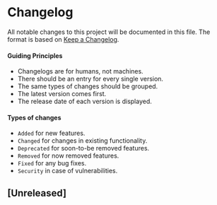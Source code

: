# Changelog

All notable changes to this project will be documented in this file. The format is based on [Keep a Changelog](https://keepachangelog.com/en/1.0.0/).

#### Guiding Principles

- Changelogs are for humans, not machines.
- There should be an entry for every single version.
- The same types of changes should be grouped.
- The latest version comes first.
- The release date of each version is displayed.

#### Types of changes

- `Added` for new features.
- `Changed` for changes in existing functionality.
- `Deprecated` for soon-to-be removed features.
- `Removed` for now removed features.
- `Fixed` for any bug fixes.
- `Security` in case of vulnerabilities.

## [Unreleased]
